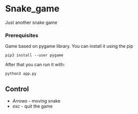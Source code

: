 # Snake_game

Just another snake game

### Prerequisites

Game based on pygame library. You can install it using the pip

```
pip3 install --user pygame
```

After that you can run it with:
```
python3 app.py
```

## Control

* *Arrows* - moving snake
* *esc* - quit the game
